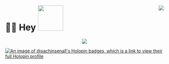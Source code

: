 <!-- Greeting Section -->

#  🙋‍♂️ Hey <img width="80px" src="https://cdn.jsdelivr.net/gh/sachinsenal0x64/sachinsenal0x64/assets/Handshake.gif"/>  <sub><img align="right" src="https://komarev.com/ghpvc/?username=sachinsenal0x64&style=plastic&color=blue&label=profile+views"/><sub>

<!--
**sachinsenall/sachinsenall** is a ✨ _special_ ✨ repository because its `README.md` (this file) appears on your GitHub profile.

Here are some ideas to get you started:

- 🔭 I’m currently working on ...
- 🌱 I’m currently learning ...
- 👯 I’m looking to collaborate on ...
- 🤔 I’m looking for help with ...
- 💬 Ask me about ...
- 📫 How to reach me: ...
- 😄 Pronouns: ...
- ⚡ Fun fact: ...
-->

<!-- Snake Graph -->

<p align="center"><img src="https://cdn.jsdelivr.net/gh/sachinsenal0x64/sachinsenal0x64/assets/github-contribution-grid-snake.svg"/></p>





[![An image of @sachinsenall's Holopin badges, which is a link to view their full Holopin profile](https://holopin.me/sachinsenall)](https://holopin.io/@sachinsenall)
